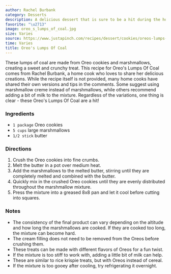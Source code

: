 ```yaml
---
author: Rachel Burbank
category: Desserts
description: A delicious dessert that is sure to be a hit during the holiday season.
favorite: "\u2713"
image: oreo_s_lumps_of_coal.jpg
size: Varies
source: https://www.justapinch.com/recipes/dessert/cookies/oreos-lumps-of-coal.html
time: Varies
title: Oreo's Lumps Of Coal
---
```


These lumps of coal are made from Oreo cookies and marshmallows, creating a sweet and crunchy treat. This recipe for Oreo's Lumps Of Coal comes from Rachel Burbank, a home cook who loves to share her delicious creations. While the recipe itself is not provided, many home cooks have shared their own versions and tips in the comments. Some suggest using marshmallow creme instead of marshmallows, while others recommend adding a bit of milk to the mixture. Regardless of the variations, one thing is clear - these Oreo's Lumps Of Coal are a hit!

### Ingredients

* `1 package` Oreo cookies
* `5 cups` large marshmallows
* `1/2 stick` butter

### Directions

1. Crush the Oreo cookies into fine crumbs.
2. Melt the butter in a pot over medium heat.
3. Add the marshmallows to the melted butter, stirring until they are completely melted and combined with the butter.
4. Quickly mix in the crushed Oreo cookies until they are evenly distributed throughout the marshmallow mixture.
5. Press the mixture into a greased 8x8 pan and let it cool before cutting into squares.

### Notes

* The consistency of the final product can vary depending on the altitude and how long the marshmallows are cooked. If they are cooked too long, the mixture can become hard.
* The cream filling does not need to be removed from the Oreos before crushing them.
* These treats can be made with different flavors of Oreos for a fun twist.
* If the mixture is too stiff to work with, adding a little bit of milk can help.
* These are similar to rice krispie treats, but with Oreos instead of cereal.
* If the mixture is too gooey after cooling, try refrigerating it overnight.